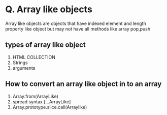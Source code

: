 # Q. Array like objects 
Array like objects are objects that have indexed element and length property like object but may not have all methods like array pop,push 

## types of array like object 
1. HTML COLLECTION
2. Strings
3. arguments

## How to convert an array like object in to an array
1. Array.from(ArrayLike)
2. spread syntax [...ArrayLike]
3. Array.prototype.slice.call(Arraylike)